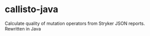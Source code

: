 # callisto-java
Calculate quality of mutation operators from Stryker JSON reports. Rewritten in Java
